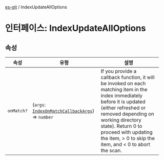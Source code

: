 [es-git](../globals.md) / IndexUpdateAllOptions

# 인터페이스: IndexUpdateAllOptions

## 속성

| 속성 | 유형 | 설명 |
| ------ | ------ | ------ |
| <a id="onmatch"></a> `onMatch?` | (`args`: [`IndexOnMatchCallbackArgs`](IndexOnMatchCallbackArgs.md)) => `number` | If you provide a callback function, it will be invoked on each matching item in the index immediately before it is updated (either refreshed or removed depending on working directory state). Return 0 to proceed with updating the item, > 0 to skip the item, and < 0 to abort the scan. |
